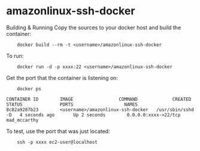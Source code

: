 # amazonlinux-ssh-docker

Building & Running
Copy the sources to your docker host and build the container:

		docker build --rm -t <username>/amazonlinux-ssh-docker

To run:

		docker run -d -p xxxx:22 <username>/amazonlinux-ssh-docker
  
Get the port that the container is listening on:

		docker ps
```
CONTAINER ID        IMAGE                 COMMAND             CREATED             STATUS              PORTS                   NAMES
8c82a9287b23        <username>/amazonlinux-ssh-docker   /usr/sbin/sshd -D   4 seconds ago       Up 2 seconds        0.0.0.0:xxxx->22/tcp   mad_mccarthy        
```

To test, use the port that was just located:

		ssh -p xxxx ec2-user@localhost
